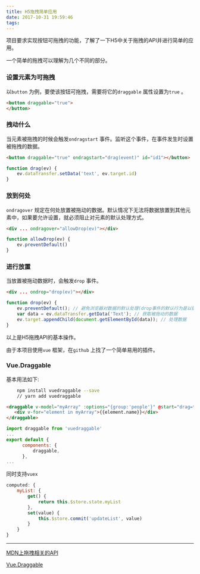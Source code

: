 ```yaml
---
title: H5拖拽简单应用
date: 2017-10-31 19:59:46
tags:
---
```

项目要求实现按钮可拖拽的功能，了解了一下H5中关于拖拽的API并进行简单的应用。

一个简单的拖拽可以理解为几个不同的部分。
### 设置元素为可拖拽
以`button` 为例，要使该按钮可拖拽，需要将它的`draggable` 属性设置为`true` 。
``` html
<button draggable="true">
</button>
```

### 拽动什么
当元素被拖拽的时候会触发`ondragstart` 事件。监听这个事件，在事件发生时设置被拖拽的数据。
``` html
<button draggable="true" ondragstart="drag(event)" id="id1"></button>
```
``` js
function drag(ev) {
    ev.dataTransfer.setData('text', ev.target.id)
}
```

### 放到何处
`ondragover` 规定在何处放置被拖动的数据。默认情况下无法将数据放置到其他元素中，如果要允许设置，就必须阻止对元素的默认处理方式。
``` html
<div ... ondragover="allowDrop(ev)"></div>
```
``` js
function allowDrop(ev) {
    ev.preventDefault()
}
```

### 进行放置
当放置被拖动数据时，会触发`drop` 事件。
``` html
<div ... ondrop="drop(ev)"></div>
```
``` js
function drop(ev) {
    ev.preventDefault(); // 避免浏览器对数据的默认处理(drop事件的默认行为是以链接的形式打开)
    var data = ev.dataTransfer.getData('Text'); // 获取被拖动的数据
    ev.target.appendChild(document.getElementById(data)); // 处理数据
}
```

以上是H5拖拽API的基本操作。

由于本项目使用`vue` 框架，在`github` 上找了一个简单易用的插件。

### Vue.Draggable
基本用法如下:
``` bash
    npm install vuedraggable --save
    // yarn add vuedraggable
```

``` html
<draggable v-model="myArray" :options="{group:'people'}" @start="drag=true" @end="drag=false">
   <div v-for="element in myArray">{{element.name}}</div>
</draggable>
```
``` js
import draggable from 'vuedraggable'
...
export default {
      components: {
          draggable,
      },
...
```
同时支持`vuex`
``` js
computed: {
    myList: {
        get() {
            return this.$store.state.myList
        },
        set(value) {
            this.$store.commit('updateList', value)
        }
    }
}
```
---
[MDN上拖拽相关的API](https://developer.mozilla.org/zh-CN/docs/Web/API/HTML_Drag_and_Drop_API)

[Vue.Draggable](https://github.com/SortableJS/Vue.Draggable)


